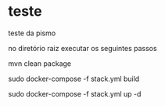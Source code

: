 # teste
teste da pismo

no diretório raiz executar os seguintes passos

mvn clean package

sudo docker-compose -f stack.yml build

sudo docker-compose -f stack.yml up -d


